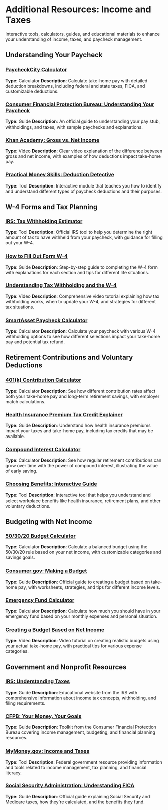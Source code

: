 # Additional Resources: Income and Taxes

Interactive tools, calculators, guides, and educational materials to enhance your understanding of income, taxes, and paycheck management.

## Understanding Your Paycheck

### [PaycheckCity Calculator](https://www.paycheckcity.com/calculator/salary)
**Type**: Calculator
**Description**: Calculate take-home pay with detailed deduction breakdowns, including federal and state taxes, FICA, and customizable deductions.

### [Consumer Financial Protection Bureau: Understanding Your Paycheck](https://www.consumerfinance.gov/consumer-tools/educator-tools/youth-financial-education/learn/understanding-your-paycheck/)
**Type**: Guide
**Description**: An official guide to understanding your pay stub, withholdings, and taxes, with sample paychecks and explanations.

### [Khan Academy: Gross vs. Net Income](https://www.khanacademy.org/college-careers-more/personal-finance/pf-income-and-benefits/pf-income/v/gross-vs-net-income)
**Type**: Video
**Description**: Clear video explanation of the difference between gross and net income, with examples of how deductions impact take-home pay.

### [Practical Money Skills: Deduction Detective](https://www.practicalmoneyskills.com/learn/life_events/starting_your_career/net_pay_vs_gross_pay)
**Type**: Tool
**Description**: Interactive module that teaches you how to identify and understand different types of paycheck deductions and their purposes.

## W-4 Forms and Tax Planning

### [IRS: Tax Withholding Estimator](https://www.irs.gov/individuals/tax-withholding-estimator)
**Type**: Tool
**Description**: Official IRS tool to help you determine the right amount of tax to have withheld from your paycheck, with guidance for filling out your W-4.

### [How to Fill Out Form W-4](https://www.hrblock.com/tax-center/irs/forms/how-to-fill-out-w4/)
**Type**: Guide
**Description**: Step-by-step guide to completing the W-4 form with explanations for each section and tips for different life situations.

### [Understanding Tax Withholding and the W-4](https://www.youtube.com/watch?v=qawTeTjU2aM)
**Type**: Video
**Description**: Comprehensive video tutorial explaining how tax withholding works, when to update your W-4, and strategies for different tax situations.

### [SmartAsset Paycheck Calculator](https://smartasset.com/taxes/paycheck-calculator)
**Type**: Calculator
**Description**: Calculate your paycheck with various W-4 withholding options to see how different selections impact your take-home pay and potential tax refund.

## Retirement Contributions and Voluntary Deductions

### [401(k) Contribution Calculator](https://www.nerdwallet.com/investing/401k-calculator)
**Type**: Calculator
**Description**: See how different contribution rates affect both your take-home pay and long-term retirement savings, with employer match calculations.

### [Health Insurance Premium Tax Credit Explainer](https://www.healthcare.gov/lower-costs/save-on-monthly-premiums/)
**Type**: Guide
**Description**: Understand how health insurance premiums impact your taxes and take-home pay, including tax credits that may be available.

### [Compound Interest Calculator](https://www.investor.gov/financial-tools-calculators/calculators/compound-interest-calculator)
**Type**: Calculator
**Description**: See how regular retirement contributions can grow over time with the power of compound interest, illustrating the value of early saving.

### [Choosing Benefits: Interactive Guide](https://www.finra.org/investors/learn-to-invest/types-investments/retirement/401ks-and-company-plans)
**Type**: Tool
**Description**: Interactive tool that helps you understand and select workplace benefits like health insurance, retirement plans, and other voluntary deductions.

## Budgeting with Net Income

### [50/30/20 Budget Calculator](https://www.nerdwallet.com/article/finance/50-30-20-budget-calculator)
**Type**: Calculator
**Description**: Calculate a balanced budget using the 50/30/20 rule based on your net income, with customizable categories and savings goals.

### [Consumer.gov: Making a Budget](https://consumer.gov/managing-your-money/making-budget)
**Type**: Guide
**Description**: Official guide to creating a budget based on take-home pay, with worksheets, strategies, and tips for different income levels.

### [Emergency Fund Calculator](https://www.bankrate.com/banking/savings/emergency-savings-calculator/)
**Type**: Calculator
**Description**: Calculate how much you should have in your emergency fund based on your monthly expenses and personal situation.

### [Creating a Budget Based on Net Income](https://www.khanacademy.org/college-careers-more/personal-finance/pf-saving-and-budgeting/pf-budgeting/v/time-value-of-money)
**Type**: Video
**Description**: Video tutorial on creating realistic budgets using your actual take-home pay, with practical tips for various expense categories.

## Government and Nonprofit Resources

### [IRS: Understanding Taxes](https://www.irs.gov/individuals/students)
**Type**: Guide
**Description**: Educational website from the IRS with comprehensive information about income tax concepts, withholding, and filing requirements.

### [CFPB: Your Money, Your Goals](https://www.consumerfinance.gov/consumer-tools/educator-tools/your-money-your-goals/)
**Type**: Guide
**Description**: Toolkit from the Consumer Financial Protection Bureau covering income management, budgeting, and financial planning resources.

### [MyMoney.gov: Income and Taxes](https://www.mymoney.gov/topics/paying-taxes/)
**Type**: Tool
**Description**: Federal government resource providing information and tools related to income management, tax planning, and financial literacy.

### [Social Security Administration: Understanding FICA](https://www.ssa.gov/thirdparty/materials/pdfs/educators/What-is-FICA-Infographic-EN-05-10297.pdf)
**Type**: Guide
**Description**: Official guide explaining Social Security and Medicare taxes, how they're calculated, and the benefits they fund.